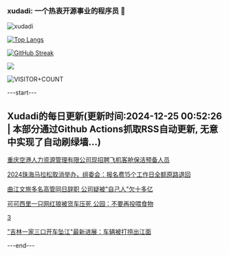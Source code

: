### xudadi: 一个热衷开源事业的程序员 👋

![xudadi](https://github-readme-stats-git-masterorgs-github-readme-stats-team.vercel.app/api?username=xudadi)

[![Top Langs](https://github-readme-stats.vercel.app/api/top-langs/?username=xudadi)](https://github.com/anuraghazra/github-readme-stats)

[![GitHub Streak](https://streak-stats.demolab.com?user=xudadi&locale=zh_Hans)](https://git.io/streak-stats)

![](https://raw.githubusercontent.com/xudadi/xudadi/main/assets/github-contribution-grid-snake.svg)

![VISITOR+COUNT](https://komarev.com/ghpvc/?username=xudadi&label=VISITOR+COUNT)


---start---

## Xudadi的每日更新(更新时间:2024-12-25 00:52:26 | 本部分通过Github Actions抓取RSS自动更新, 无意中实现了自动刷绿墙...)

[重庆空港人力资源管理有限公司现招聘飞机客舱保洁预备人员](https://www.gongkaoleida.com/article/2242933)

[2024珠海马拉松取消举办，组委会：报名费15个工作日全额原路退回](https://m.163.com/news/article/JK67L1C20001899O.html)

[曲江文旅多名高管同日辞职 公司疑被"自己人"欠十多亿](https://m.163.com/news/article/JK65GHGR0519DFFO.html)

[可可西里一只网红狼被货车压死 公园：不要再投喂食物](https://m.163.com/news/article/JK5VO00O053469M5.html)

[3](https://m.163.com/touch/news/sub/domestic)

["吉林一家三口开车坠江"最新进展：车辆被打捞出江面](https://m.163.com/news/article/JK64I0H20001899O.html)

---end---
